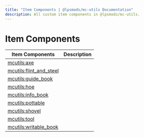 ```yaml
---
title: "Item Components | @lpsmods/mc-utils Documentation"
description: All custom item components in @lpsmods/mc-utils.
---
```


# Item Components

| Item Components                                 | Description |
| ----------------------------------------------- | ----------- |
| [mcutils:axe](./axe.md)                         |             |
| [mcutils:flint_and_steel](./flint_and_steel.md) |             |
| [mcutils:guide_book](./guide_book.md)           |             |
| [mcutils:hoe](./hoe.md)                         |             |
| [mcutils:info_book](./info_book.md)             |             |
| [mcutils:pottable](./pottable.md)               |             |
| [mcutils:shovel](./shovel.md)                   |             |
| [mcutils:tool](./tool.md)                       |             |
| [mcutils:writable_book](./writable_book.md)     |             |
